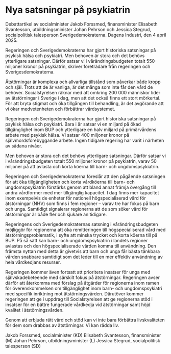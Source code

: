 # Nya satsningar på psykiatrin

Debattartikel av socialminister Jakob Forssmed, finansminister Elisabeth Svantesson, utbildningsminister Johan Pehrson och Jessica Stegrud, socialpolitisk talesperson Sverigedemokraterna. Dagens Industri, den 4 april 2025.

Regeringen och Sverigedemokraterna har gjort historiska satsningar på psykisk hälsa och psykiatri. Men behoven är stora och det behövs ytterligare satsningar. Därför satsar vi i vårändringsbudgeten totalt 550 miljoner kronor på psykiatrin, skriver företrädare från regeringen och Sverigesdemokraterna.

Ätstörningar är komplexa och allvarliga tillstånd som påverkar både kropp och själ. Trots att de är vanliga, är det många som inte får den vård de behöver. Socialstyrelsen räknar med att omkring 200 000 människor lider av ätstörningar i Sverige i dag, men att det också finns ett stort mörkertal. För att bryta stigmat och öka tillgången till behandling, är det avgörande att vi ökar medvetenheten och förbättrar vårdsystemet.

Regeringen och Sverigedemokraterna har gjort historiska satsningar på psykisk hälsa och psykiatri. Bara i år satsar vi en miljard på ökad tillgänglighet inom BUP och ytterligare en halv miljard på primärvårdens arbete med psykisk hälsa. Vi satsar 400 miljoner kronor på självmordsförebyggande arbete. Ingen tidigare regering har varit i närheten av sådana nivåer.

Men behoven är stora och det behövs ytterligare satsningar. Därför satsar vi i vårändringsbudgeten totalt 550 miljoner kronor på psykiatrin, varav 50 miljoner på att avlasta och korta köerna till barn- och ungdomspsykiatrin.

Regeringen och Sverigedemokraterna föreslår att den pågående satsningen för att öka tillgängligheten och korta vårdköerna till barn- och ungdomspsykiatrin förstärks genom att bland annat främja övergång till andra vårdformer med mer tillgänglig kapacitet. I dag finns mer kapacitet inom exempelvis de enheter för nationell högspecialiserad vård för ätstörningar (NHV) som finns i fem regioner – varav tre har fokus på barn och unga. Samtidigt signalerar regionerna att de som söker vård för ätstörningar är både fler och sjukare än tidigare.

Regeringens och Sverigedemokraternas satsning i vårändringsbudgeten möjliggör för regionerna att öka remitteringen till högspecialiserad vård med ätstörningsproblematik, i syfte att minska trycket och korta köerna till på BUP. På så sätt kan barn- och ungdomspsykiatrin i landets regioner avlastas och den högspecialiserade vården komma till användning. Den främsta nyttan med detta är givetvis att barn och unga får bästa tänkbara vården snabbare samtidigt som det leder till en mer effektiv användning av hela vårdkedjans resurser.

Regeringen kommer även fortsatt att prioritera insatser för unga med självskadebeteende med särskilt fokus på ätstörningar. Regeringen avser därför att återkomma med förslag på åtgärder för regionerna inom ramen för överenskommelsen om tillgänglighet inom barn- och ungdomspsykiatri med specifik inriktning mot ätstörningsvården. Därutöver kommer regeringen att ge i uppdrag till Socialstyrelsen att ge regionerna stöd i insatser för en bättre fungerade vårdkedja vid ätstörningar samt höjd kvalitet i ätstörningsvården.

Genom att erbjuda rätt vård och stöd kan vi inte bara förbättra livskvaliteten för dem som drabbas av ätstörningar. Vi kan rädda liv.

Jakob Forssmed, socialminister (KD)
Elisabeth Svantesson, finansminister (M)
Johan Pehrson, utbildningsminister (L)
Jessica Stegrud, socialpolitisk talesperson (SD)
